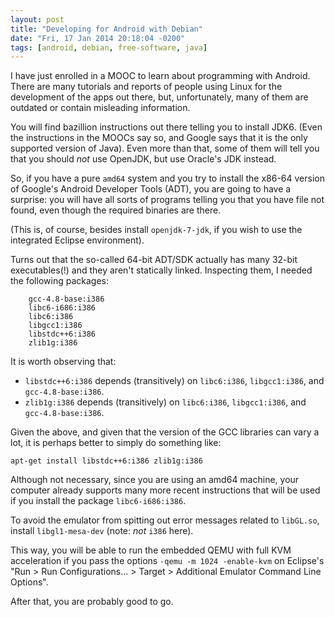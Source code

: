 ```yaml
---
layout: post
title: "Developing for Android with Debian"
date: "Fri, 17 Jan 2014 20:18:04 -0200"
tags: [android, debian, free-software, java]
---
```


I have just enrolled in a MOOC to learn about programming with Android.
There are many tutorials and reports of people using Linux for the
development of the apps out there, but, unfortunately, many of them are
outdated or contain misleading information.

You will find bazillion instructions out there telling you to install
JDK6. (Even the instructions in the MOOCs say so, and Google says that it is
the only supported version of Java). Even more than that, some of them will
tell you that you should *not* use OpenJDK, but use Oracle's JDK instead.

So, if you have a pure `amd64` system and you try to install the x86-64
version of Google's Android Developer Tools (ADT), you are going to have a
surprise: you will have all sorts of programs telling you that you have file
not found, even though the required binaries are there.

(This is, of course, besides install `openjdk-7-jdk`, if you wish to use the
integrated Eclipse environment).

Turns out that the so-called 64-bit ADT/SDK actually has many 32-bit
executables(!) and they aren't statically linked. Inspecting them, I needed
the following packages:

        gcc-4.8-base:i386
        libc6-i686:i386
        libc6:i386
        libgcc1:i386
        libstdc++6:i386
        zlib1g:i386

It is worth observing that:

* `libstdc++6:i386` depends (transitively) on `libc6:i386`, `libgcc1:i386`,
  and `gcc-4.8-base:i386`.
* `zlib1g:i386` depends (transitively) on `libc6:i386`, `libgcc1:i386`, and
  `gcc-4.8-base:i386`.

Given the above, and given that the version of the GCC libraries can vary a
lot, it is perhaps better to simply do something like:

    apt-get install libstdc++6:i386 zlib1g:i386

Although not necessary, since you are using an amd64 machine, your computer
already supports many more recent instructions that will be used if you
install the package `libc6-i686:i386`.

To avoid the emulator from spitting out error messages related to `libGL.so`,
install `libgl1-mesa-dev` (note: *not* `i386` here).

This way, you will be able to run the embedded QEMU with full KVM
acceleration if you pass the options `-qemu -m 1024 -enable-kvm` on
Eclipse's "Run > Run Configurations... > Target > Additional Emulator
Command Line Options".

After that, you are probably good to go.

